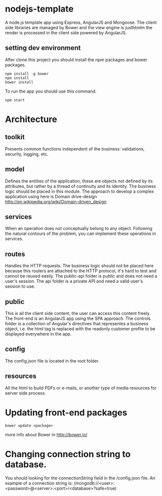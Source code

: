 # nodejs-template
A node.js template app using Express, AngularJS and Mongoose. The client side libraries are managed by Bower and the view engine is justhtmlm the render is processed in the client side powered by AngularJS.

## setting dev environment
After clone this project you should install the npm packages and bower packages.

    npm install -g bower
    npm install
    bower install

To run the app you should use this command.

    npm start

# Architecture

## toolkit
Presents common functions independent of the business: validations, security, logging, etc.

## model
Defines the entities of the application, these are objects not defined by its attributes, but rather by a thread of continuity and its identity.
The business logic should be placed in this module. The approach to develop a complex application using here is Domain drive-design http://en.wikipedia.org/wiki/Domain-driven_design

## services
When an operation does not conceptually belong to any object. Following the natural contours of the problem, you can implement these operations in services.

## routes
Handles the HTTP requests. The business logic should not be placed here because this routers are attached to the HTTP protocol, it's hard to test and cannot be reused easily.
The public-api folder is public and does not need a user's session.
The api folder is a private API and need a valid user's session to use.

## public
This is all the client side content, the user can access this content freely.
The front-end is an AngularJS app using the SPA approach.
The controls folder is a collection of Angular's directives that representes a business object, i.e. the html tag <customer ng-model="customer" /> is replaced with the readonly customer profile to be displayed everywhere in the app.

## config
The config.json file is located in the root folder.

## resources
All the html to build PDFs or e-mails, or another type of media resources for server side process.

# Updating front-end packages

    bower update <package>

more info about Bower in http://bower.io/

# Changing connection string to database.
You should looking for the connectionString field in the /config.json file. An example of a connection string is: (mongodb://\<user\>:\<password\>@\<server\>:\<port\>/\<database\>?safe=true)
